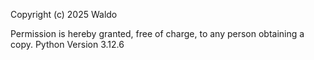 Copyright (c) 2025 Waldo

Permission is hereby granted, free of charge, to any person obtaining a copy.
Python Version 3.12.6
